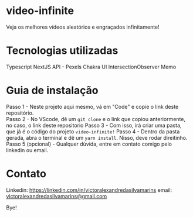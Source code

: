 # video-infinite
Veja os melhores vídeos aleatórios e engraçados infinitamente!

# Tecnologias utilizadas
Typescript
NextJS
API - Pexels
Chakra UI
IntersectionObserver
Memo

# Guia de instalação
Passo 1 - Neste projeto aqui mesmo, vá em "Code" e copie o link deste repositório.
<br/>
Passo 2 - No VScode, dê um `git clone` e o link que copiou anteriormente, no caso, o link deste repositorio
Passo 3 - Com isso, irá criar uma pasta, que já é o código do projeto `video-infinite!`
Passo 4 - Dentro da pasta gerada, abra o terminal e dê um `yarn install`. Nisso, deve rodar direitinho.
Passo 5 (opcional) - Qualquer dúvida, entre em contato comigo pelo linkedin ou email. 

# Contato

Linkedin: https://linkedin.com/in/victoralexandredasilvamarins
email: victoralexandredasilvamarins@gmail.com

Bye!
